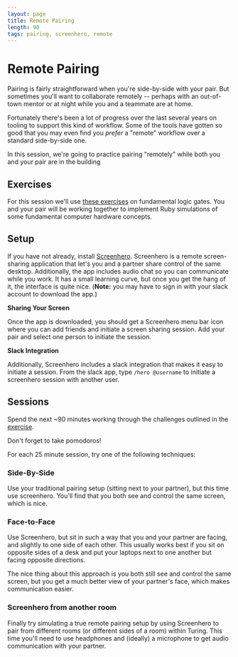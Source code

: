```yaml
---
layout: page
title: Remote Pairing
length: 90
tags: pairing, screenhero, remote
---
```


Remote Pairing
=============

Pairing is fairly straightforward when you're side-by-side with
your pair. But sometimes you'll want to collaborate remotely --
perhaps with an out-of-town mentor or at night while you and a teammate
are at home.

Fortunately there's been a lot of progress over the last several
years on tooling to support this kind of workflow. Some of the tools
have gotten so good that you may even find you *prefer* a "remote"
workflow over a standard side-by-side one.

In this session, we're going to practice pairing "remotely" while
both you and your pair are in the building

Exercises
-----------

For this session we'll use [these exercises](https://github.com/turingschool/challenges/blob/master/fundamental_logic_gates.markdown)
on fundamental logic gates. You and your pair will be working together
to implement Ruby simulations of some fundamental computer hardware
concepts.

Setup
--------

If you have not already, install [Screenhero](https://screenhero.com/).
Screenhero is a remote screen-sharing application that let's you and a
partner share control of the same desktop. Additionally, the app includes
audio chat so you can communicate while you work.
It has a small learning curve, but once you get the hang of it, the interface
is quite nice. (**Note:** you may have to sign in with your slack account
to download the app.)

**Sharing Your Screen**

Once the app is downloaded, you should get a Screenhero menu bar icon
where you can add friends and initiate a screen sharing session. Add
your pair and select one person to initiate the session.

**Slack Integration**

Additionally, Screenhero includes a slack integration that makes it
easy to initiate a session. From the slack app, type `/hero @username`
to initiate a screenhero session with another user.

Sessions
----------

Spend the next ~90 minutes working through the challenges outlined
in the [exercise](https://github.com/turingschool/challenges/blob/master/fundamental_logic_gates.markdown).

Don't forget to take pomodoros!

For each 25 minute session, try one of the following techniques:

### Side-By-Side

Use your traditional pairing setup (sitting next to your partner),
but this time use screenhero. You'll find that you both see and control
the same screen, which is nice.

### Face-to-Face

Use Screenhero, but sit in such a way that you and your partner are
facing, and slightly to one side of each other. This usually works best
if you sit on opposite sides of a desk and put your laptops next to
one another but facing opposite directions.

The nice thing about this approach is you both still see and control
the same screen, but you get a much better view of your partner's
face, which makes communication easier.

### Screenhero from another room

Finally try simulating a true remote pairing setup by using Screenhero
to pair from different rooms (or different sides of a room) within
Turing. This time you'll need to use headphones and (ideally) a microphone
to get audio communication with your partner.
